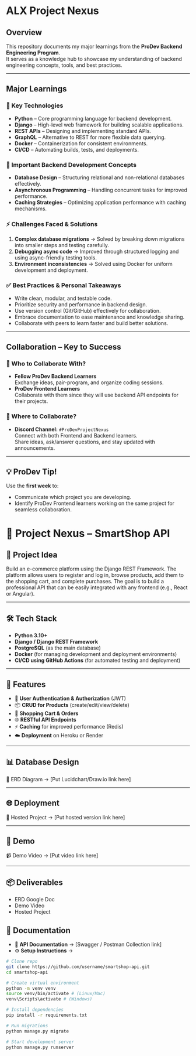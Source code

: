 # ALX Project Nexus

## Overview
This repository documents my major learnings from the **ProDev Backend Engineering Program**.  
It serves as a knowledge hub to showcase my understanding of backend engineering concepts, tools, and best practices.

---

## Major Learnings

### 🔑 Key Technologies
- **Python** – Core programming language for backend development.
- **Django** – High-level web framework for building scalable applications.
- **REST APIs** – Designing and implementing standard APIs.
- **GraphQL** – Alternative to REST for more flexible data querying.
- **Docker** – Containerization for consistent environments.
- **CI/CD** – Automating builds, tests, and deployments.

### 📘 Important Backend Development Concepts
- **Database Design** – Structuring relational and non-relational databases effectively.
- **Asynchronous Programming** – Handling concurrent tasks for improved performance.
- **Caching Strategies** – Optimizing application performance with caching mechanisms.

### ⚡ Challenges Faced & Solutions
1. **Complex database migrations** → Solved by breaking down migrations into smaller steps and testing carefully.  
2. **Debugging async code** → Improved through structured logging and using async-friendly testing tools.  
3. **Environment inconsistencies** → Solved using Docker for uniform development and deployment.

### ✅ Best Practices & Personal Takeaways
- Write clean, modular, and testable code.  
- Prioritize security and performance in backend design.  
- Use version control (Git/GitHub) effectively for collaboration.  
- Embrace documentation to ease maintenance and knowledge sharing.  
- Collaborate with peers to learn faster and build better solutions.

---

## Collaboration – Key to Success

### 👥 Who to Collaborate With?
- **Fellow ProDev Backend Learners**  
  Exchange ideas, pair-program, and organize coding sessions.  
- **ProDev Frontend Learners**  
  Collaborate with them since they will use backend API endpoints for their projects.

### 💬 Where to Collaborate?
- **Discord Channel:** `#ProDevProjectNexus`  
  Connect with both Frontend and Backend learners.  
  Share ideas, ask/answer questions, and stay updated with announcements.

---

## 💡 ProDev Tip!
Use the **first week** to:  
- Communicate which project you are developing.  
- Identify ProDev Frontend learners working on the same project for seamless collaboration.  


# 🚀 Project Nexus – SmartShop API

## 📖 Project Idea
Build an e-commerce platform using the Django REST Framework.
The platform allows users to register and log in, browse products, add them to the shopping cart, and complete purchases.
The goal is to build a professional API that can be easily integrated with any frontend (e.g., React or Angular).

---

## 🛠 Tech Stack
- **Python 3.10+**
- **Django / Django REST Framework**
- **PostgreSQL** (as the main database)
- **Docker** (for managing development and deployment environments)
- **CI/CD using GitHub Actions** (for automated testing and deployment)

---

## 🎯 Features
- 🔐 **User Authentication & Authorization** (JWT)
- 📦 **CRUD for Products** (create/edit/view/delete)
- 🛒 **Shopping Cart & Orders**
- 🌐 **RESTful API Endpoints**
- ⚡ **Caching** for improved performance (Redis)
- ☁️ **Deployment** on Heroku or Render

---

## 📊 Database Design
📎 ERD Diagram → [Put Lucidchart/Draw.io link here]

---

## 🌐 Deployment
🔗 Hosted Project → [Put hosted version link here]

---

## 🎥 Demo
📹 Demo Video → [Put video link here]

---

## 📦 Deliverables
- ERD Google Doc 
- Demo Video 
- Hosted Project 


## 📑 Documentation
- 📘 **API Documentation** → [Swagger / Postman Collection link]
- ⚙️ **Setup Instructions** →

```bash
# Clone repo
git clone https://github.com/username/smartshop-api.git
cd smartshop-api

# Create virtual environment
python -m venv venv
source venv/bin/activate # (Linux/Mac)
venv\Scripts\activate # (Windows)

# Install dependencies
pip install -r requirements.txt

# Run migrations
python manage.py migrate

# Start development server
python manage.py runserver
